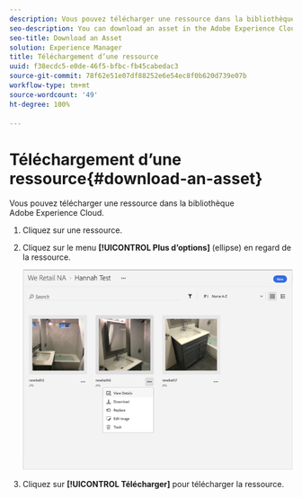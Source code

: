 ```yaml
---
description: Vous pouvez télécharger une ressource dans la bibliothèque Adobe Experience Cloud.
seo-description: You can download an asset in the Adobe Experience Cloud Library.
seo-title: Download an Asset
solution: Experience Manager
title: Téléchargement d’une ressource
uuid: f38ecdc5-e0de-46f5-bfbc-fb45cabedac3
source-git-commit: 78f62e51e07df88252e6e54ec8f0b620d739e07b
workflow-type: tm+mt
source-wordcount: '49'
ht-degree: 100%

---
```



# Téléchargement d’une ressource{#download-an-asset}

Vous pouvez télécharger une ressource dans la bibliothèque Adobe Experience Cloud.

1. Cliquez sur une ressource.
1. Cliquez sur le menu **[!UICONTROL Plus d’options]** (ellipse) en regard de la ressource.

   ![](assets/library_asset_options.png)

1. Cliquez sur **[!UICONTROL Télécharger]** pour télécharger la ressource.


